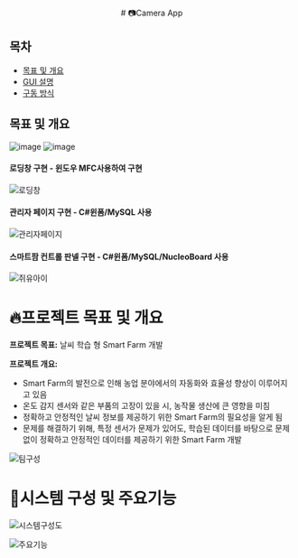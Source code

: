 <div align="center">
  # 📷Camera App
</div>

## 목차
  - [목표 및 개요](#목표-및-개요) 
  - [GUI 설명](#게임-설명)
  - [구동 방식](#게임-플레이-방식)

## 목표 및 개요
![image](https://github.com/dlsxo1023/CameraApp_Project_MFC/assets/149138829/dd593d85-9cd9-4f06-a405-bb985b4e1cbd)
![image](https://github.com/dlsxo1023/CameraApp_Project_MFC/assets/149138829/7d2c3eb3-da9c-49f8-a75e-9b72fba9b585)


#### 로딩창 구현 - 윈도우 MFC사용하여 구현 

![로딩창](images/로딩창.gif)

#### 관리자 페이지 구현 - C#윈폼/MySQL 사용

![관리자페이지](images/관리자페이지.gif)

#### 스마트팜 컨트롤 판넬 구현 - C#윈폼/MySQL/NucleoBoard 사용

![쥐유아이](images/쥐유아이.gif)

# 🔥프로젝트 목표 및 개요

**프로젝트 목표:** 날씨 학습 형 Smart Farm 개발

**프로젝트 개요:** 
- Smart Farm의 발전으로 인해 농업 분야에서의 자동화와 효율성 향상이 이루어지고 있음
- 온도 감지 센서와 같은 부품의 고장이 있을 시, 농작물 생산에 큰 영향을 미침
- 정확하고 안정적인 날씨 정보를 제공하기 위한 Smart Farm의 필요성을 알게 됨
- 문제를 해결하기 위해, 특정 센서가 문제가 있어도, 학습된 데이터를 바탕으로 문제없이 정확하고 안정적인 데이터를 제공하기 위한 Smart Farm 개발


![팀구성](images/팀구성및역할.png)

# 🚀시스템 구성 및 주요기능

![시스템구성도](images/시스템구성도.png)


![주요기능](images/주요기능.png)

